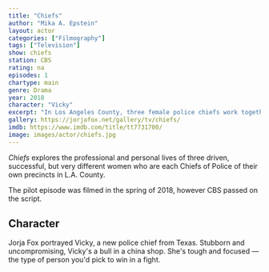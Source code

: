 ```yaml
---
title: "Chiefs"
author: "Mika A. Epstein"
layout: actor
categories: ["Filmography"]
tags: ["Television"]
show: chiefs
station: CBS
rating: na
episodes: 1
chartype: main
genre: Drama
year: 2018
character: "Vicky"
excerpt: "In Los Angeles County, three female police chiefs work together to catch a serial killer."
gallery: https://jorjafox.net/gallery/tv/chiefs/
imdb: https://www.imdb.com/title/tt7731700/
image: images/actor/chiefs.jpg
---
```


_Chiefs_ explores the professional and personal lives of three driven, successful, but very different women who are each Chiefs of Police of their own precincts in L.A. County.

The pilot episode was filmed in the spring of 2018, however CBS passed on the script.

## Character

Jorja Fox portrayed Vicky, a new police chief from Texas. Stubborn and uncompromising, Vicky's a bull in a china shop. She's tough and focused — the type of person you'd pick to win in a fight.
